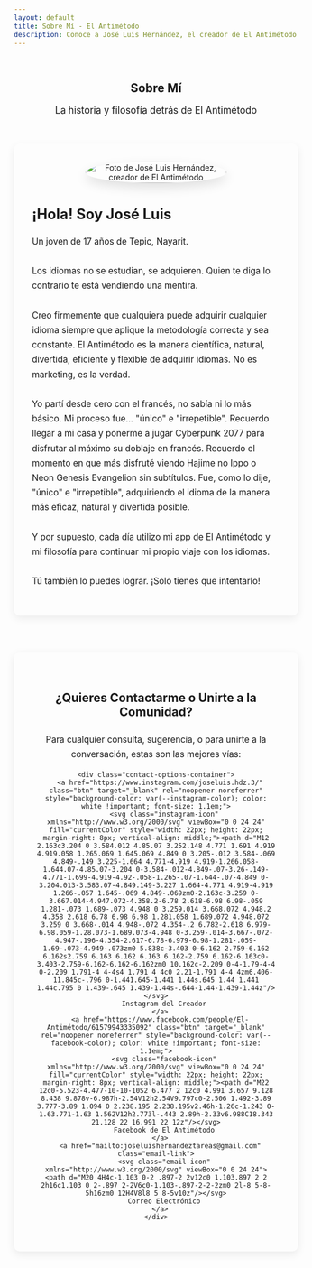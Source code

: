 ```yaml
---
layout: default
title: Sobre Mí - El Antimétodo
description: Conoce a José Luis Hernández, el creador de El Antimétodo. Descubre su historia, su filosofía sobre el aprendizaje de idiomas y cómo contactarlo.
---
```


<style>
.content-wrapper {
  max-width: 1100px;
}
.about-me-container {
  display: flex;
  flex-wrap: wrap;
  align-items: center;
  gap: 2.5rem;
  margin-bottom: 4rem;
  background-color: var(--card-background);
  padding: 2rem;
  border-radius: 10px;
  box-shadow: 0 5px 15px rgba(0,0,0,0.07);
}
.about-me-image {
  flex: 1;
  min-width: 200px;
  text-align: center;
}
.about-me-image img {
  width: 100%;
  max-width: 250px;
  border-radius: 50%; /* Circular photo */
  box-shadow: 0 8px 20px rgba(0,0,0,0.12);
}
.about-me-text {
  flex: 2;
  min-width: 300px;
}

.contact-section-card {
  margin-bottom: 3rem; 
  padding: 2.5rem;
  background-color: var(--card-background); 
  border-radius: 10px;
  box-shadow: 0 5px 15px rgba(0,0,0,0.08);
  text-align: center;
  border-top: 4px solid var(--primary-color);
}
.contact-section-card h2 {
  border-bottom: none;
  margin-bottom: 1.5rem;
}
.contact-options-container {
  display: flex;
  justify-content: center; /* Center buttons */
  flex-wrap: wrap; /* Allow wrapping */
  align-items: center;
  gap: 1.5rem;
  margin: 2rem 0;
}

.email-link {
  display: inline-flex;
  align-items: center;
  font-family: var(--font-primary);
  font-size: 1.1em; 
  color: var(--secondary-color); 
  font-weight: 500;
  padding: 0.8rem 1.8rem; /* Match button padding */
  border-radius: 6px; /* Match button radius */
  transition: background-color 0.2s ease, color 0.2s ease;
  border: 1px solid var(--light-purple-color);
  background-color: white;
}
.email-link:hover {
  background-color: var(--light-purple-color);
  color: var(--primary-color);
  text-decoration: none;
}
.email-icon { 
  width: 22px;
  height: 22px;
  vertical-align: middle; 
  margin-right: 8px; 
  fill: currentColor; 
}
</style>

<main class="content-wrapper"> 

  <section style="text-align: center; padding: 1rem 1rem 2rem;">
    <h1>Sobre Mí</h1>
    <p class="subtitle" style="font-size: 1.2em; color: var(--secondary-color);">La historia y filosofía detrás de El Antimétodo</p>
  </section>

  <section class="about-me-container">
    <div class="about-me-image">
      <img src="{{ '/assets/yo.jpg' | relative_url }}" alt="Foto de José Luis Hernández, creador de El Antimétodo">
    </div>
    <div class="about-me-text">
      <h2 style="margin-top:0; font-size: 1.8em;">¡Hola! Soy José Luis</h2>
      <p style="font-size: 1.1em; line-height: 1.7; color: var(--text-light-color);">
        Un joven de 17 años de Tepic, Nayarit.
        <br><br>
        Los idiomas no se estudian, se adquieren. Quien te diga lo contrario te está vendiendo una mentira.
        <br><br>
        Creo firmemente que cualquiera puede adquirir cualquier idioma siempre que aplique la metodología correcta y sea constante. El Antimétodo es la manera científica, natural, divertida, eficiente y flexible de adquirir idiomas. No es marketing, es la verdad.
        <br><br>
        Yo partí desde cero con el francés, no sabía ni lo más básico. Mi proceso fue... "único" e "irrepetible". Recuerdo llegar a mi casa y ponerme a jugar Cyberpunk 2077 para disfrutar al máximo su doblaje en francés. Recuerdo el momento en que más disfruté viendo Hajime no Ippo o Neon Genesis Evangelion sin subtítulos. Fue, como lo dije, "único" e "irrepetible", adquiriendo el idioma de la manera más eficaz, natural y divertida posible.
        <br><br>
        Y por supuesto, cada día utilizo mi app de El Antimétodo y mi filosofía para continuar mi propio viaje con los idiomas.
        <br><br>
        Tú también lo puedes lograr. ¡Solo tienes que intentarlo!
      </p>
    </div>
  </section>

  <section class="contact-section-card">
    <h2>¿Quieres Contactarme o Unirte a la Comunidad?</h2>
    <p style="font-size: 1.1em; margin-top: 1rem; line-height: 1.7; color: var(--text-light-color);">
      Para cualquier consulta, sugerencia, o para unirte a la conversación, estas son las mejores vías:
    </p>
    
    <div class="contact-options-container">
      <a href="https://www.instagram.com/joseluis.hdz.3/" class="btn" target="_blank" rel="noopener noreferrer" style="background-color: var(--instagram-color); color: white !important; font-size: 1.1em;">
        <svg class="instagram-icon" xmlns="http://www.w3.org/2000/svg" viewBox="0 0 24 24" fill="currentColor" style="width: 22px; height: 22px; margin-right: 8px; vertical-align: middle;"><path d="M12 2.163c3.204 0 3.584.012 4.85.07 3.252.148 4.771 1.691 4.919 4.919.058 1.265.069 1.645.069 4.849 0 3.205-.012 3.584-.069 4.849-.149 3.225-1.664 4.771-4.919 4.919-1.266.058-1.644.07-4.85.07-3.204 0-3.584-.012-4.849-.07-3.26-.149-4.771-1.699-4.919-4.92-.058-1.265-.07-1.644-.07-4.849 0-3.204.013-3.583.07-4.849.149-3.227 1.664-4.771 4.919-4.919 1.266-.057 1.645-.069 4.849-.069zm0-2.163c-3.259 0-3.667.014-4.947.072-4.358.2-6.78 2.618-6.98 6.98-.059 1.281-.073 1.689-.073 4.948 0 3.259.014 3.668.072 4.948.2 4.358 2.618 6.78 6.98 6.98 1.281.058 1.689.072 4.948.072 3.259 0 3.668-.014 4.948-.072 4.354-.2 6.782-2.618 6.979-6.98.059-1.28.073-1.689.073-4.948 0-3.259-.014-3.667-.072-4.947-.196-4.354-2.617-6.78-6.979-6.98-1.281-.059-1.69-.073-4.949-.073zm0 5.838c-3.403 0-6.162 2.759-6.162 6.162s2.759 6.163 6.162 6.163 6.162-2.759 6.162-6.163c0-3.403-2.759-6.162-6.162-6.162zm0 10.162c-2.209 0-4-1.79-4-4 0-2.209 1.791-4 4-4s4 1.791 4 4c0 2.21-1.791 4-4 4zm6.406-11.845c-.796 0-1.441.645-1.441 1.44s.645 1.44 1.441 1.44c.795 0 1.439-.645 1.439-1.44s-.644-1.44-1.439-1.44z"/></svg>
        Instagram del Creador
      </a>
      <a href="https://www.facebook.com/people/El-Antimétodo/61579943335092" class="btn" target="_blank" rel="noopener noreferrer" style="background-color: var(--facebook-color); color: white !important; font-size: 1.1em;">
        <svg class="facebook-icon" xmlns="http://www.w3.org/2000/svg" viewBox="0 0 24 24" fill="currentColor" style="width: 22px; height: 22px; margin-right: 8px; vertical-align: middle;"><path d="M22 12c0-5.523-4.477-10-10-10S2 6.477 2 12c0 4.991 3.657 9.128 8.438 9.878v-6.987h-2.54V12h2.54V9.797c0-2.506 1.492-3.89 3.777-3.89 1.094 0 2.238.195 2.238.195v2.46h-1.26c-1.243 0-1.63.771-1.63 1.562V12h2.773l-.443 2.89h-2.33v6.988C18.343 21.128 22 16.991 22 12z"/></svg>
        Facebook de El Antimétodo
      </a>
      <a href="mailto:joseluishernandeztareas@gmail.com" class="email-link">
        <svg class="email-icon" xmlns="http://www.w3.org/2000/svg" viewBox="0 0 24 24"><path d="M20 4H4c-1.103 0-2 .897-2 2v12c0 1.103.897 2 2 2h16c1.103 0 2-.897 2-2V6c0-1.103-.897-2-2-2zm0 2l-8 5-8-5h16zm0 12H4V8l8 5 8-5v10z"/></svg>
        Correo Electrónico
      </a>
    </div>
  </section>

</main>